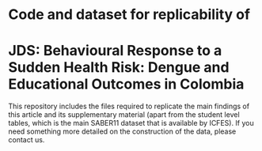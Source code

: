 # Code and dataset for replicability of
# JDS: Behavioural Response to a Sudden Health Risk: Dengue and Educational Outcomes in Colombia
This repository includes the files required to replicate the main findings of this article and its supplementary material (apart from the student level tables, which is the main SABER11 dataset that is available by ICFES). If you need something more detailed on the construction of the data, please contact us.
